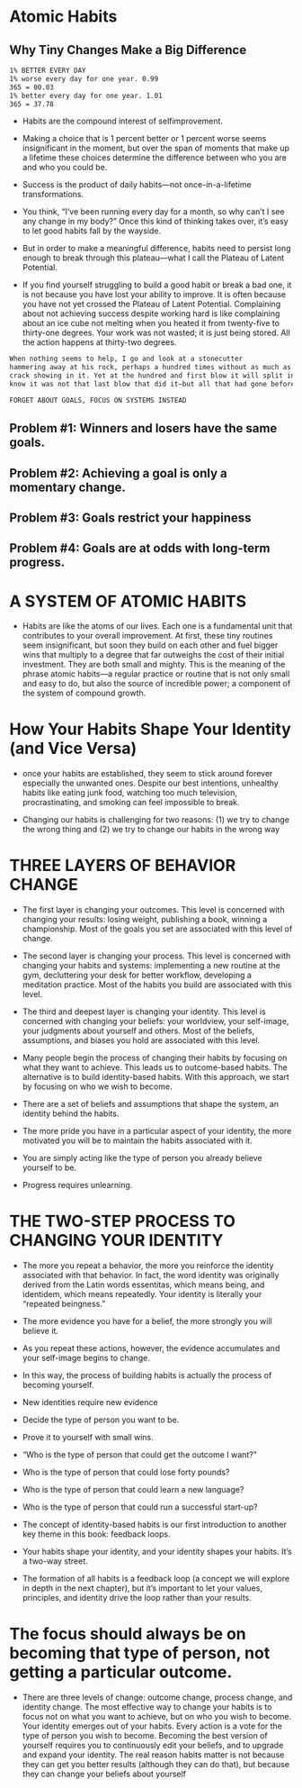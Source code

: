 # Atomic Habits

## Why Tiny Changes Make a Big Difference
```sh
1% BETTER EVERY DAY
1% worse every day for one year. 0.99
365 = 00.03
1% better every day for one year. 1.01
365 = 37.78
```
- Habits are the compound interest of selfimprovement.

- Making a choice that is 1 percent better or 1 percent worse
seems insignificant in the moment, but over the span of moments that make up a
lifetime these choices determine the difference between who you are and who
you could be.

- Success is the product of daily habits—not once-in-a-lifetime
transformations.

- You think, “I’ve been running every day for a month, so why can’t I see any
change in my body?” Once this kind of thinking takes over, it’s easy to let good
habits fall by the wayside.
- But in order to make a meaningful difference, habits
need to persist long enough to break through this plateau—what I call the
Plateau of Latent Potential.

- If you find yourself struggling to build a good habit or break a bad one, it is
not because you have lost your ability to improve. It is often because you have
not yet crossed the Plateau of Latent Potential. Complaining about not achieving
success despite working hard is like complaining about an ice cube not melting
when you heated it from twenty-five to thirty-one degrees. Your work was not
wasted; it is just being stored. All the action happens at thirty-two degrees.

```sh
When nothing seems to help, I go and look at a stonecutter
hammering away at his rock, perhaps a hundred times without as much as a
crack showing in it. Yet at the hundred and first blow it will split in two, and I
know it was not that last blow that did it—but all that had gone before.”
```

```sh
FORGET ABOUT GOALS, FOCUS ON SYSTEMS INSTEAD
```

## Problem #1: Winners and losers have the same goals.

## Problem #2: Achieving a goal is only a momentary change.

## Problem #3: Goals restrict your happiness

## Problem #4: Goals are at odds with long-term progress.

# A SYSTEM OF ATOMIC HABITS

- Habits are like the atoms of our lives. Each one is a fundamental unit that
contributes to your overall improvement. At first, these tiny routines seem
insignificant, but soon they build on each other and fuel bigger wins that
multiply to a degree that far outweighs the cost of their initial investment. They
are both small and mighty. This is the meaning of the phrase atomic habits—a
regular practice or routine that is not only small and easy to do, but also the
source of incredible power; a component of the system of compound growth.

# How Your Habits Shape Your Identity (and Vice Versa)

- once your habits are established, they seem to stick around forever especially the unwanted ones. Despite our best intentions, unhealthy habits like eating junk food, watching too much television, procrastinating, and smoking can feel impossible to break.

- Changing our habits is challenging for two reasons: (1) we try to change the
wrong thing and (2) we try to change our habits in the wrong way

# THREE LAYERS OF BEHAVIOR CHANGE

- The first layer is changing your outcomes. This level is concerned with
changing your results: losing weight, publishing a book, winning a
championship. Most of the goals you set are associated with this level of change.

- The second layer is changing your process. This level is concerned with
changing your habits and systems: implementing a new routine at the gym,
decluttering your desk for better workflow, developing a meditation practice.
Most of the habits you build are associated with this level.

- The third and deepest layer is changing your identity. This level is
concerned with changing your beliefs: your worldview, your self-image, your
judgments about yourself and others. Most of the beliefs, assumptions, and
biases you hold are associated with this level.

- Many people begin the process of changing their habits by focusing on what
they want to achieve. This leads us to outcome-based habits. The alternative is to
build identity-based habits. With this approach, we start by focusing on who we
wish to become.

- There are a set of beliefs and assumptions that shape the system, an
identity behind the habits.

- The more pride you have in a particular aspect of your identity, the more
motivated you will be to maintain the habits associated with it.

- You are simply acting like the type of person you already
believe yourself to be.

- Progress requires unlearning.

# THE TWO-STEP PROCESS TO CHANGING YOUR IDENTITY

- The more you repeat a behavior, the more you reinforce the identity
associated with that behavior. In fact, the word identity was originally derived
from the Latin words essentitas, which means being, and identidem, which
means repeatedly. Your identity is literally your “repeated beingness.”

- The more evidence you have for a belief, the more strongly you will believe it.

- As you repeat these actions, however, the evidence
accumulates and your self-image begins to change.

- In this way, the process of building habits is actually the process of
becoming yourself.

- New identities require new evidence
- Decide the type of person you want to be.
- Prove it to yourself with small wins.

- “Who is the type of person that could get the outcome I want?”
- Who is the type of person that could lose forty pounds?
- Who is the type of person that could learn a new language?
- Who is the type of person that could run a successful start-up?

- The concept of identity-based habits is our first introduction to another key
theme in this book: feedback loops.
- Your habits shape your identity, and your identity shapes your habits. It’s a two-way street.
- The formation of all habits is a feedback loop (a concept we will explore in depth in the next chapter), but it’s
important to let your values, principles, and identity drive the loop rather than your results.

# The focus should always be on becoming that type of person, not getting a particular outcome.

- There are three levels of change: outcome change, process change, and
identity change.
The most effective way to change your habits is to focus not on what
you want to achieve, but on who you wish to become.
Your identity emerges out of your habits. Every action is a vote for the
type of person you wish to become.
Becoming the best version of yourself requires you to continuously
edit your beliefs, and to upgrade and expand your identity.
The real reason habits matter is not because they can get you better
results (although they can do that), but because they can change your
beliefs about yourself





